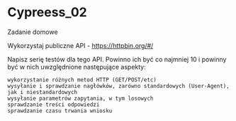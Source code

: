 # Cypreess_02
Zadanie domowe

Wykorzystaj publiczne API - https://httpbin.org/#/

Napisz serię testów dla tego API. Powinno ich być co najmniej 10 i powinny być w nich uwzględnione następujące aspekty:

    wykorzystanie różnych metod HTTP (GET/POST/etc)
    wysyłanie i sprawdzanie nagłówków, zarówno standardowych (User-Agent), jak i niestandardowych
    wysyłanie parametrów zapytania, w tym losowych
    sprawdzanie treści odpowiedzi
    sprawdzanie czasu trwania wniosku